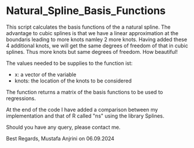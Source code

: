 # Natural_Spline_Basis_Functions

This script calculates the basis functions of the a natural spline. The advantage to cubic splines is that we have a linear approximation at the boundaris leading to more knots namley 2 more knots. Having added these 4 additional knots, we will get the same degrees of freedom of that in cubic splines. Thus more knots but same degrees of freedom. How beautiful!

The values needed to be supplies to the function ist:
- x: a vector of the variable
- knots: the location of the knots to be considered

The function returns a matrix of the basis functions to be used to regressions.

At the end of the code I have added a comparison between my implementation and that of R called "ns" using the library Splines.

Should you have any query, please contact me.

Best Regards,
Mustafa Anjrini on 06.09.2024

